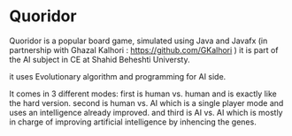 # Quoridor
Quoridor is a popular board game, simulated using Java and Javafx
(in partnership with Ghazal Kalhori : https://github.com/GKalhori )
it is part of the AI subject in CE at Shahid Beheshti Universty.

  it uses Evolutionary algorithm and programming for AI side.

It comes in 3 different modes: 
  first is human vs. human and is exactly like the hard version.
  second is human vs. AI which is a single player mode and uses an intelligence already improved.
  and third is AI vs. AI which is mostly in charge of improving artificial intelligence by inhencing the genes.  
  
